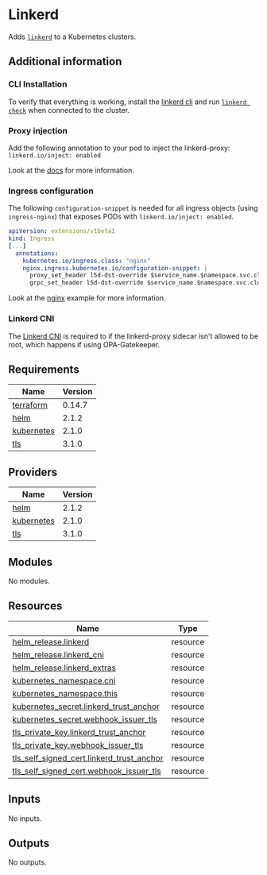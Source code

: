 # Linkerd

Adds [`linkerd`](https://github.com/linkerd/linkerd2) to a Kubernetes clusters.

## Additional information

### CLI Installation

To verify that everything is working, install the [linkerd cli](https://linkerd.io/2.10/reference/cli/install/) and run [`linkerd check`](https://linkerd.io/2.10/reference/cli/check/) when connected to the cluster.

### Proxy injection

Add the following annotation to your pod to inject the linkerd-proxy: `linkerd.io/inject: enabled`

Look at the [docs](https://linkerd.io/2.10/tasks/adding-your-service/) for more information.

### Ingress configuration

The following `configuration-snippet` is needed for all ingress objects (using `ingress-nginx`) that exposes PODs with `linkerd.io/inject: enabled`.

```YAML
apiVersion: extensions/v1beta1
kind: Ingress
[...]
  annotations:
    kubernetes.io/ingress.class: "nginx"
    nginx.ingress.kubernetes.io/configuration-snippet: |
      proxy_set_header l5d-dst-override $service_name.$namespace.svc.cluster.local:$service_port;
      grpc_set_header l5d-dst-override $service_name.$namespace.svc.cluster.local:$service_port;
```

Look at the [nginx](https://linkerd.io/2.10/tasks/using-ingress/#nginx) example for more information.

### Linkerd CNI

The [Linkerd CNI](https://linkerd.io/2.10/features/cni/) is required to if the linkerd-proxy sidecar isn't allowed to be root, which happens if using OPA-Gatekeeper.

## Requirements

| Name | Version |
|------|---------|
| <a name="requirement_terraform"></a> [terraform](#requirement\_terraform) | 0.14.7 |
| <a name="requirement_helm"></a> [helm](#requirement\_helm) | 2.1.2 |
| <a name="requirement_kubernetes"></a> [kubernetes](#requirement\_kubernetes) | 2.1.0 |
| <a name="requirement_tls"></a> [tls](#requirement\_tls) | 3.1.0 |

## Providers

| Name | Version |
|------|---------|
| <a name="provider_helm"></a> [helm](#provider\_helm) | 2.1.2 |
| <a name="provider_kubernetes"></a> [kubernetes](#provider\_kubernetes) | 2.1.0 |
| <a name="provider_tls"></a> [tls](#provider\_tls) | 3.1.0 |

## Modules

No modules.

## Resources

| Name | Type |
|------|------|
| [helm_release.linkerd](https://registry.terraform.io/providers/hashicorp/helm/2.1.2/docs/resources/release) | resource |
| [helm_release.linkerd_cni](https://registry.terraform.io/providers/hashicorp/helm/2.1.2/docs/resources/release) | resource |
| [helm_release.linkerd_extras](https://registry.terraform.io/providers/hashicorp/helm/2.1.2/docs/resources/release) | resource |
| [kubernetes_namespace.cni](https://registry.terraform.io/providers/hashicorp/kubernetes/2.1.0/docs/resources/namespace) | resource |
| [kubernetes_namespace.this](https://registry.terraform.io/providers/hashicorp/kubernetes/2.1.0/docs/resources/namespace) | resource |
| [kubernetes_secret.linkerd_trust_anchor](https://registry.terraform.io/providers/hashicorp/kubernetes/2.1.0/docs/resources/secret) | resource |
| [kubernetes_secret.webhook_issuer_tls](https://registry.terraform.io/providers/hashicorp/kubernetes/2.1.0/docs/resources/secret) | resource |
| [tls_private_key.linkerd_trust_anchor](https://registry.terraform.io/providers/hashicorp/tls/3.1.0/docs/resources/private_key) | resource |
| [tls_private_key.webhook_issuer_tls](https://registry.terraform.io/providers/hashicorp/tls/3.1.0/docs/resources/private_key) | resource |
| [tls_self_signed_cert.linkerd_trust_anchor](https://registry.terraform.io/providers/hashicorp/tls/3.1.0/docs/resources/self_signed_cert) | resource |
| [tls_self_signed_cert.webhook_issuer_tls](https://registry.terraform.io/providers/hashicorp/tls/3.1.0/docs/resources/self_signed_cert) | resource |

## Inputs

No inputs.

## Outputs

No outputs.
